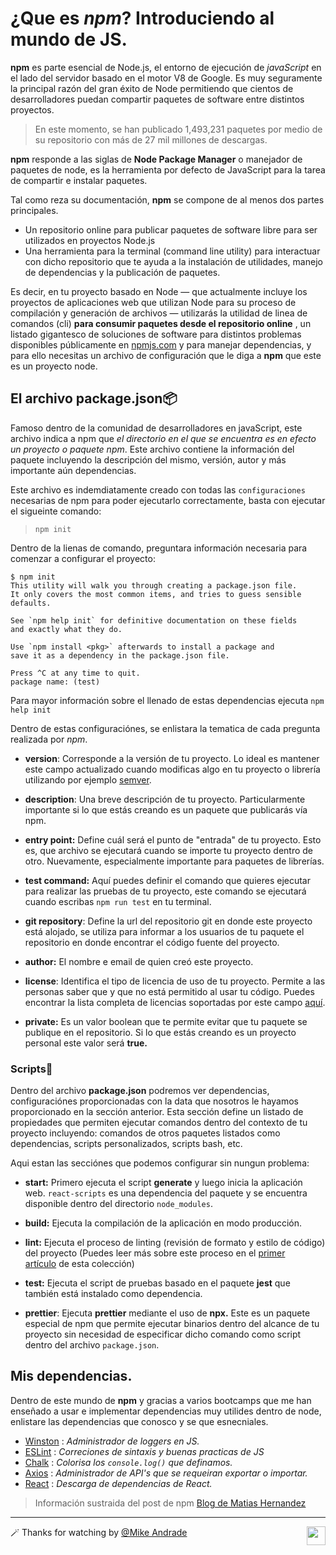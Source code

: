 # ¿Que es _npm_? Introduciendo al mundo de JS.

**npm** es parte esencial de Node.js, el entorno de ejecución de _javaScript_ en el lado del servidor basado en el motor V8 de Google. Es muy seguramente la principal razón del gran éxito de Node permitiendo que cientos de desarrolladores puedan compartir paquetes de software entre distintos proyectos.

> En este momento, se han publicado 1,493,231 paquetes por medio de su repositorio con más de 27 mil millones de descargas.

**npm** responde a las siglas de **Node Package Manager** o manejador de paquetes de node, es la herramienta por defecto de JavaScript para la tarea de compartir e instalar paquetes.

Tal como reza su documentación, **npm** se compone de al menos dos partes principales.

-   Un repositorio online para publicar paquetes de software libre para ser utilizados en proyectos Node.js
-   Una herramienta para la terminal (command line utility) para interactuar con dicho repositorio que te ayuda a la instalación de utilidades, manejo de dependencias y la publicación de paquetes.

Es decir, en tu proyecto basado en Node — que actualmente incluye los proyectos de aplicaciones web que utilizan Node para su proceso de compilación y generación de archivos — utilizarás la utilidad de linea de comandos (cli) **para consumir paquetes desde el repositorio online** , un listado gigantesco de soluciones de software para distintos problemas disponibles públicamente en [npmjs.com](http://npmjs.com/) y para manejar dependencias, y para ello necesitas un archivo de configuración que le diga a **npm** que este es un proyecto node.

## El archivo package.json📦

Famoso dentro de la comunidad de desarrolladores en javaScript, este archivo indica a npm que _el directorio en el que se encuentra es en efecto un proyecto o paquete npm_. Este archivo contiene la información del paquete incluyendo la descripción del mismo, versión, autor y más importante aún dependencias.

Este archivo es indemdiatamente creado con todas las `configuraciones` necesarias de npm para poder ejecutarlo correctamente, basta con ejecutar el sigueinte comando:

> `npm init`

Dentro de la lienas de comando, preguntara información necesaria para comenzar a configurar el proyecto:

````
$ npm init
This utility will walk you through creating a package.json file.
It only covers the most common items, and tries to guess sensible defaults.

See `npm help init` for definitive documentation on these fields
and exactly what they do.

Use `npm install <pkg>` afterwards to install a package and
save it as a dependency in the package.json file.

Press ^C at any time to quit.
package name: (test)

````

Para mayor información sobre el llenado de estas dependencias ejecuta `npm help init`

Dentro de estas configuraciónes, se enlistara la tematica de cada pregunta realizada por _npm_.

-   **version**: Corresponde a la versión de tu proyecto. Lo ideal es mantener este campo actualizado cuando modificas algo en tu proyecto o librería utilizando por ejemplo [semver](https://semver.org/lang/es/).

-   **description**: Una breve descripción de tu proyecto. Particularmente importante si lo que estás creando es un paquete que publicarás vía npm.

-   **entry point:** Define cuál será el punto de "entrada" de tu proyecto. Esto es, que archivo se ejecutará cuando se importe tu proyecto dentro de otro. Nuevamente, especialmente importante para paquetes de librerías.

-   **test command:** Aquí puedes definir el comando que quieres ejecutar para realizar las pruebas de tu proyecto, este comando se ejecutará cuando escribas `npm run test` en tu terminal.

-   **git repository**: Define la url del repositorio git en donde este proyecto está alojado, se utiliza para informar a los usuarios de tu paquete el repositorio en donde encontrar el código fuente del proyecto.

-   **author:** El nombre e email de quien creó este proyecto.

-   **license**: Identifica el tipo de licencia de uso de tu proyecto. Permite a las personas saber que y que no está permitido al usar tu código. Puedes encontrar la lista completa de licencias soportadas por este campo [aquí](https://spdx.org/licenses/).

-   **private:** Es un valor boolean que te permite evitar que tu paquete se publique en el repositorio. Si lo que estás creando es un proyecto personal este valor será **true.**

### Scripts📄

Dentro del archivo **package.json** podremos ver dependencias, configuraciónes proporcionadas con la data que nosotros le hayamos proporcionado en la sección anterior.  Esta sección define un listado de propiedades que permiten ejecutar comandos dentro del contexto de tu proyecto incluyendo: comandos de otros paquetes listados como dependencias, scripts personalizados, scripts bash, etc.

Aqui estan las secciónes que podemos configurar sin nungun problema:

-   **start:** Primero ejecuta el script **generate** y luego inicia la aplicación web. `react-scripts` es una dependencia del paquete y se encuentra disponible dentro del directorio `node_modules`.

-   **build:** Ejecuta la compilación de la aplicación en modo producción.

-   **lint:** Ejecuta el proceso de linting (revisión de formato y estilo de código) del proyecto (Puedes leer más sobre este proceso en el [primer artículo](https://www.freecodecamp.org/espanol/news/que-es-linting-y-eslint/) de esta colección)

-   **test:** Ejecuta el script de pruebas basado en el paquete **jest** que también está instalado como dependencia.

-   **prettier**: Ejecuta **prettier** mediante el uso de **npx.** Este es un paquete especial de npm que permite ejecutar binarios dentro del alcance de tu proyecto sin necesidad de especificar dicho comando como script dentro del archivo `package.json`.

## Mis dependencias.

Dentro de este mundo de **npm** y gracias a varios bootcamps que me han enseñado a usar e implementar dependencias muy utilides dentro de node, enlistare las dependencias que conosco y se que esnecniales.

- [Winston](https://www.npmjs.com/package/winston) : _Administrador de loggers en JS._
- [ESLint](https://www.npmjs.com/package/eslint) : _Correciones de sintaxis y buenas practicas de JS_
- [Chalk](https://www.npmjs.com/package/chalk) : _Colorisa los `console.log()` que definamos._
- [Axios](https://www.npmjs.com/package/axios) : _Administrador de API's que se requeiran exportar o importar._
- [React](https://www.npmjs.com/package/react) : _Descarga de dependencias de React._

> Información sustraida del post de npm [Blog de Matias Hernandez ](https://www.freecodecamp.org/espanol/news/que-es-npm/)

---
🪄 Thanks for watching by [@Mike Andrade](https://github.com/Mike-std-cpu)<img align="right" src="https://media2.giphy.com/media/uL23EgTN7oEweMVy7R/200w.webp?cid=ecf05e47ev3qz7stswwx3ottvkvinyaw9bq36k6jao82l1ts&rid=200w.webp&ct=s" width="30">